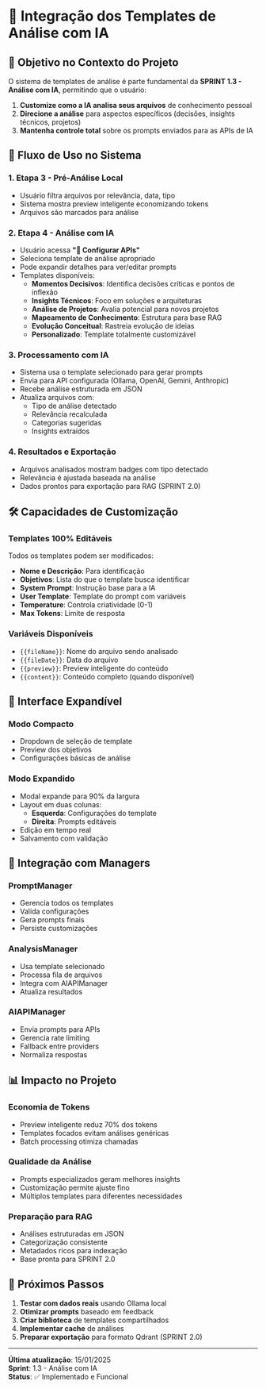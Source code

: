 # 📝 Integração dos Templates de Análise com IA

## 🎯 Objetivo no Contexto do Projeto

O sistema de templates de análise é parte fundamental da **SPRINT 1.3 - Análise com IA**, permitindo que o usuário:

1. **Customize como a IA analisa seus arquivos** de conhecimento pessoal
2. **Direcione a análise** para aspectos específicos (decisões, insights técnicos, projetos)
3. **Mantenha controle total** sobre os prompts enviados para as APIs de IA

## 🔄 Fluxo de Uso no Sistema

### 1. **Etapa 3 - Pré-Análise Local**
- Usuário filtra arquivos por relevância, data, tipo
- Sistema mostra preview inteligente economizando tokens
- Arquivos são marcados para análise

### 2. **Etapa 4 - Análise com IA**
- Usuário acessa **"🔧 Configurar APIs"**
- Seleciona template de análise apropriado
- Pode expandir detalhes para ver/editar prompts
- Templates disponíveis:
  - **Momentos Decisivos**: Identifica decisões críticas e pontos de inflexão
  - **Insights Técnicos**: Foco em soluções e arquiteturas
  - **Análise de Projetos**: Avalia potencial para novos projetos
  - **Mapeamento de Conhecimento**: Estrutura para base RAG
  - **Evolução Conceitual**: Rastreia evolução de ideias
  - **Personalizado**: Template totalmente customizável

### 3. **Processamento com IA**
- Sistema usa o template selecionado para gerar prompts
- Envia para API configurada (Ollama, OpenAI, Gemini, Anthropic)
- Recebe análise estruturada em JSON
- Atualiza arquivos com:
  - Tipo de análise detectado
  - Relevância recalculada
  - Categorias sugeridas
  - Insights extraídos

### 4. **Resultados e Exportação**
- Arquivos analisados mostram badges com tipo detectado
- Relevância é ajustada baseada na análise
- Dados prontos para exportação para RAG (SPRINT 2.0)

## 🛠️ Capacidades de Customização

### Templates 100% Editáveis
Todos os templates podem ser modificados:
- **Nome e Descrição**: Para identificação
- **Objetivos**: Lista do que o template busca identificar
- **System Prompt**: Instrução base para a IA
- **User Template**: Template do prompt com variáveis
- **Temperature**: Controla criatividade (0-1)
- **Max Tokens**: Limite de resposta

### Variáveis Disponíveis
- `{{fileName}}`: Nome do arquivo sendo analisado
- `{{fileDate}}`: Data do arquivo
- `{{preview}}`: Preview inteligente do conteúdo
- `{{content}}`: Conteúdo completo (quando disponível)

## 🎨 Interface Expandível

### Modo Compacto
- Dropdown de seleção de template
- Preview dos objetivos
- Configurações básicas de análise

### Modo Expandido
- Modal expande para 90% da largura
- Layout em duas colunas:
  - **Esquerda**: Configurações do template
  - **Direita**: Prompts editáveis
- Edição em tempo real
- Salvamento com validação

## 🔗 Integração com Managers

### PromptManager
- Gerencia todos os templates
- Valida configurações
- Gera prompts finais
- Persiste customizações

### AnalysisManager
- Usa template selecionado
- Processa fila de arquivos
- Integra com AIAPIManager
- Atualiza resultados

### AIAPIManager
- Envia prompts para APIs
- Gerencia rate limiting
- Fallback entre providers
- Normaliza respostas

## 📊 Impacto no Projeto

### Economia de Tokens
- Preview inteligente reduz 70% dos tokens
- Templates focados evitam análises genéricas
- Batch processing otimiza chamadas

### Qualidade da Análise
- Prompts especializados geram melhores insights
- Customização permite ajuste fino
- Múltiplos templates para diferentes necessidades

### Preparação para RAG
- Análises estruturadas em JSON
- Categorização consistente
- Metadados ricos para indexação
- Base pronta para SPRINT 2.0

## 🚀 Próximos Passos

1. **Testar com dados reais** usando Ollama local
2. **Otimizar prompts** baseado em feedback
3. **Criar biblioteca** de templates compartilhados
4. **Implementar cache** de análises
5. **Preparar exportação** para formato Qdrant (SPRINT 2.0)

---

**Última atualização**: 15/01/2025  
**Sprint**: 1.3 - Análise com IA  
**Status**: ✅ Implementado e Funcional